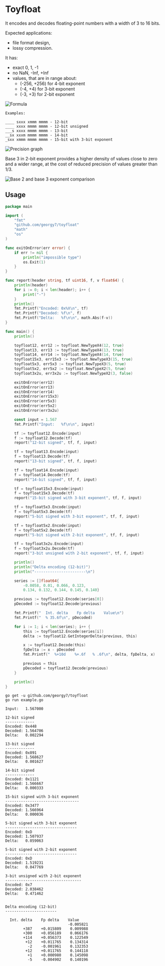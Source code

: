 # Toyfloat

It encodes and decodes floating-point numbers with a width of 3 to 16 bits.

Expected applications:

* file format design,
* lossy compression.

It has:

* exact 0, 1, -1
* no NaN, -Inf, +Inf
* values, that are in range about:
  * (-256, +256) for 4-bit exponent
  * (-4, +4) for 3-bit exponent
  * (-3, +3) for 2-bit exponent

![Formula](images/formula.png)

```
Examples:

____ sxxx xmmm mmmm - 12-bit
____ xxxx mmmm mmmm - 12-bit unsigned
___s xxxx mmmm mmmm - 13-bit
__sx xxxm mmmm mmmm - 14-bit
_sxx xmmm mmmm mmmm - 15-bit with 3-bit exponent
```

![Precision graph](images/comparison.png)

Base 3 in 2-bit exponent provides a higher density
of values close to zero and a wider range,
at the cost of reduced precision of values greater than 1/3.

![Base 2 and base 3 exponent comparison](images/precision15x2_b2b3.png)

## Usage

```go
package main

import (
	"fmt"
	"github.com/georgy7/toyfloat"
	"math"
	"os"
)

func exitOnError(err error) {
	if err != nil {
		println("impossible type")
		os.Exit(1)
	}
}

func report(header string, tf uint16, f, v float64) {
	println(header)
	for i := 0; i < len(header); i++ {
		print("-")
	}
	println()
	fmt.Printf("Encoded: 0x%X\n", tf)
	fmt.Printf("Decoded: %f\n", f)
	fmt.Printf("Delta:   %f\n\n", math.Abs(f-v))
}

func main() {
	println()

	toyfloat12, err12 := toyfloat.NewTypeX4(12, true)
	toyfloat13, err13 := toyfloat.NewTypeX4(13, true)
	toyfloat14, err14 := toyfloat.NewTypeX4(14, true)
	toyfloat15x3, err15x3 := toyfloat.NewTypeX3(15, true)
	toyfloat5x3, err5x3 := toyfloat.NewTypeX3(5, true)
	toyfloat5x2, err5x2 := toyfloat.NewTypeX2(5, true)
	toyfloat3x2u, err3x2u := toyfloat.NewTypeX2(3, false)

	exitOnError(err12)
	exitOnError(err13)
	exitOnError(err14)
	exitOnError(err15x3)
	exitOnError(err5x3)
	exitOnError(err5x2)
	exitOnError(err3x2u)

	const input = 1.567
	fmt.Printf("Input:   %f\n\n", input)

	tf := toyfloat12.Encode(input)
	f := toyfloat12.Decode(tf)
	report("12-bit signed", tf, f, input)

	tf = toyfloat13.Encode(input)
	f = toyfloat13.Decode(tf)
	report("13-bit signed", tf, f, input)

	tf = toyfloat14.Encode(input)
	f = toyfloat14.Decode(tf)
	report("14-bit signed", tf, f, input)

	tf = toyfloat15x3.Encode(input)
	f = toyfloat15x3.Decode(tf)
	report("15-bit signed with 3-bit exponent", tf, f, input)

	tf = toyfloat5x3.Encode(input)
	f = toyfloat5x3.Decode(tf)
	report("5-bit signed with 3-bit exponent", tf, f, input)

	tf = toyfloat5x2.Encode(input)
	f = toyfloat5x2.Decode(tf)
	report("5-bit signed with 2-bit exponent", tf, f, input)

	tf = toyfloat3x2u.Encode(input)
	f = toyfloat3x2u.Decode(tf)
	report("3-bit unsigned with 2-bit exponent", tf, f, input)

	println()
	println("Delta encoding (12-bit)")
	println("-----------------------\n")

	series := []float64{
		-0.0058, 0.01, 0.066, 0.123,
		0.134, 0.132, 0.144, 0.145, 0.140}

	previous := toyfloat12.Encode(series[0])
	pDecoded := toyfloat12.Decode(previous)

	fmt.Printf("  Int. delta    Fp delta    Value\n")
	fmt.Printf("  % 35.6f\n", pDecoded)

	for i := 1; i < len(series); i++ {
		this := toyfloat12.Encode(series[i])
		delta := toyfloat12.GetIntegerDelta(previous, this)

		x := toyfloat12.Decode(this)
		fpDelta := x - pDecoded
		fmt.Printf("  %+10d    %+.6f   % .6f\n", delta, fpDelta, x)

		previous = this
		pDecoded = toyfloat12.Decode(previous)
	}

	println()
}
```

```shell
go get -u github.com/georgy7/toyfloat
go run example.go
```

```
Input:   1.567000

12-bit signed
-------------
Encoded: 0x448
Decoded: 1.564706
Delta:   0.002294

13-bit signed
-------------
Encoded: 0x891
Decoded: 1.568627
Delta:   0.001627

14-bit signed
-------------
Encoded: 0x1121
Decoded: 1.566667
Delta:   0.000333

15-bit signed with 3-bit exponent
---------------------------------
Encoded: 0x3477
Decoded: 1.566964
Delta:   0.000036

5-bit signed with 3-bit exponent
--------------------------------
Encoded: 0xD
Decoded: 1.507937
Delta:   0.059063

5-bit signed with 2-bit exponent
--------------------------------
Encoded: 0xD
Decoded: 1.519231
Delta:   0.047769

3-bit unsigned with 2-bit exponent
----------------------------------
Encoded: 0x7
Decoded: 2.038462
Delta:   0.471462


Delta encoding (12-bit)
-----------------------

  Int. delta    Fp delta    Value
                            -0.005821
        +387    +0.015809    0.009988
        +300    +0.056189    0.066176
        +114    +0.056373    0.122549
         +12    +0.011765    0.134314
          -2    -0.001961    0.132353
         +12    +0.011765    0.144118
          +1    +0.000980    0.145098
          -5    -0.004902    0.140196
```
